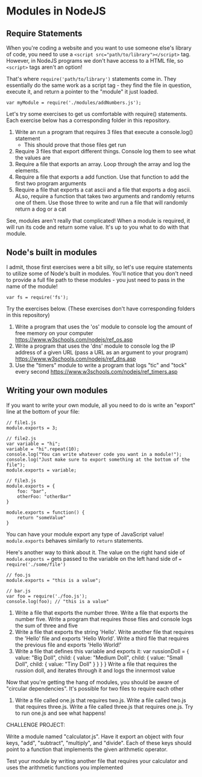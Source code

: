 # Modules in NodeJS

## Require Statements

When you're coding a website and you want to use someone else's library of code, you need to use a `<script src="path/to/library"></script>` tag. However, in NodeJS programs we don't have access to a HTML file, so `<script>` tags aren't an option!

That's where `require('path/to/library')` statements come in. They essentially do the same work as a script tag - they find the file in question, execute it, and return a pointer to the "module" it just loaded.

```
var myModule = require('./modules/addNumbers.js');
```

Let's try some exercises to get us comfortable with require() statements. Each exercise below has a corresponding folder in this repository.

1) Write an run a program that requires 3 files that execute a console.log() statement
	- This should prove that those files get run
2) Require 3 files that export different things. Console log them to see what the values are
3) Require a file that exports an array. Loop through the array and log the elements.
4) Require a file that exports a add function. Use that function to add the first two program arguments
5) Require a file that exports a cat ascii and a file that exports a dog ascii. ALso, require a function that takes two arguments and randomly returns one of them. Use those three to write and run a file that will randomly return a dog or a cat

See, modules aren't really that complicated! When a module is required, it will run its code and return some value. It's up to you what to do with that module.

## Node's built in modules

I admit, those first exercises were a bit silly, so let's use require statements to utilize some of Node's built in modules. You'll notice that you don't need to provide a full file path to these modules - you just need to pass in the name of the module!
```
var fs = require('fs');
```
Try the exercises below. (These exercises don't have corresponding folders in this repository)

1) Write a program that uses the 'os' module to console log the amount of free memory on your computer
https://www.w3schools.com/nodejs/ref_os.asp
2) Write a program that uses the 'dns' module to console log the IP address of a given URL (pass a URL as an argument to your program)
https://www.w3schools.com/nodejs/ref_dns.asp
3) Use the "timers" module to write a program that logs "tic" and "tock" every second
https://www.w3schools.com/nodejs/ref_timers.asp


## Writing your own modules

If you want to write your own module, all you need to do is write an "export" line at the bottom of your file:

```
// file1.js
module.exports = 3;

// file2.js
var variable = "hi";
variable = "hi".repeat(10);
console.log("You can write whatever code you want in a module!");
console.log("Just make sure to export something at the bottom of the file");
module.exports = variable;

// file3.js
module.exports = {
	foo: "bar",
	otherFoo: "otherBar"
}

module.exports = function() {
	return "someValue"
}
```
You can have your module export any type of JavaScript value! `module.exports` behaves similarly to `return` statements.

Here's another way to think about it. The value on the right hand side of `module.exports =` gets passed to the variable on the left hand side of `= require('./some/file')`

```
// foo.js
module.exports = "this is a value";

// bar.js
var foo = require('./foo.js');
console.log(foo); // "this is a value"
```

1) Write a file that exports the number three. Write a file that exports the number five. Write a program that requires those files and console logs the sum of three and five
2) Write a file that exports the string 'Hello'. Write another file that requires the 'Hello' file and exports 'Hello World'. Write a third file that requires the previous file and exports 'Hello World!'
3) Write a file that defines this variable and exports it:
var russionDoll = {
	value: "Big Doll",
	child: {
		value: "Medium Doll",
		child: {
			value: "Small Doll",
			child: {
				value: "Tiny Doll"
			}
		}
	}
}
Write a file that requires the russion doll, and iterates through it and logs the innermost value

Now that you're getting the hang of modules, you should be aware of "circular dependencies". It's possible for two files to require each other

1) Write a file called one.js that requires two.js. Write a file called two.js that requires three.js. Write a file called three.js that requires one.js. Try to run one.js and see what happens!


CHALLENGE PROJECT:

Write a module named "calculator.js". Have it export an object with four keys, "add", "subtract", "multiply", and "divide". Each of these keys should point to a function that implements the given arithmetic operator.

Test your module by writing another file that requires your calculator and uses the arithmetic functions you implemented

